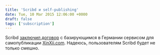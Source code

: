 ```yaml
---
title: 'Scribd и self-publishing'
date: Tue, 10 Mar 2015 12:06:00 +0000
draft: false
tags: ['subscription']
---
```


Scribd [заключил договор](http://the-digital-reader.com/2015/03/09/xinxii-signs-distribution-deal-with-scribd/) с базирующимся в Германии сервисом для самопубликации [XinXii.com](http://XinXii.com). Надеюсь, пользователям Scribd будет не только смешно.